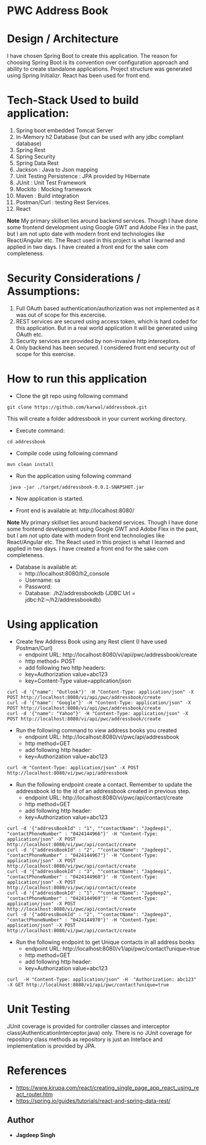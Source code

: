 # PWC Address Book

# Design / Architecture
I have chosen Spring Boot to create this application. The reason for choosing Spring Boot is its convention over configuration approach and ability to create standalone applications. 
Project structure was generated using Spring Initializr. React has been used for front end.

# Tech-Stack Used to build application:

1. Spring boot embedded Tomcat Server
2. In-Memory h2 Database (but can be used with any jdbc compliant database)
3. Spring Rest
4. Spring Security
5. Spring Data Rest
6. Jackson : Java to Json mapping 
7. Unit Testing Persistence : JPA provided by Hibernate 
8. JUnit : Unit Test Framework 
9. Mockito : Mocking framework 
10. Maven : Build integration
11. Postman/Curl : testing Rest Services.
12. React

**Note** My primary skillset lies around backend services. Though I have done some frontend development using Google GWT and Adobe Flex in the past, but I am not upto date with modern front end technologies like React/Angular etc. The React used in this project is what I learned and applied in two days. I have created a front end for the sake com completeness.

# Security Considerations / Assumptions:
1. Full OAuth based authentication/authorization was not implemented as it was out of scope for this excercise.	
2. REST services are secured using access token, which is hard coded for this application. But in a real world application it will be generated using OAuth etc.
3. Security services are provided by non-invasive http interceptors.
4. Only backend has been secured. I considered front end security out of scope for this exercise.

# How to run this application
* Clone the git repo using following command

```git clone https://github.com/karwal/addressbook.git```

This will create a folder addressbook in your current working directory.
* Execute command:

``` cd addressbook ```
* Compile code using following command

``` mvn clean install ```
* Run the application using following command

``` java -jar ./target/addressbook-0.0.1-SNAPSHOT.jar```
* Now application is started.

* Front end is available at: http://localhost:8080/

**Note** My primary skillset lies around backend services. Though I have done some frontend development using Google GWT and Adobe Flex in the past, but I am not upto date with modern front end technologies like React/Angular etc. The React used in this project is what I learned and applied in two days. I have created a front end for the sake com completeness.

- Database is available at:
	- http://localhost:8080/h2_console
	- Username: sa
	- Password: <empty>
	- Database: ./h2/addressbookdb (JDBC Url = jdbc:h2:~/h2/addressbookdb)


# Using application
* Create few Address Book using any Rest client (I have used Postman/Curl)
	* endpoint URL: http://localhost:8080/vi/api/pwc/addressbook/create
	* http method= POST
	* add following two http headers:
	* key=Authorization value=abc123
	* key=Content-Type  value=application/json


```
curl -d '{"name": "Outlook"}' -H "Content-Type: application/json" -X POST http://localhost:8080/vi/api/pwc/addressbook/create
curl -d '{"name": "Google"}' -H "Content-Type: application/json" -X POST http://localhost:8080/vi/api/pwc/addressbook/create
curl -d '{"name": "Yahoo"}' -H "Content-Type: application/json" -X POST http://localhost:8080/vi/api/pwc/addressbook/create
```

* Run the following command to view address books you created
	* endpoint URL: http://localhost:8080/vi/pwc/api/addressbook
	* http method=GET
	* add following http header:
 	* key=Authorization value=abc123

```
curl -H "Content-Type: application/json" -X POST http://localhost:8080/vi/pwc/api/addressbook
```

* Run the following endpoint create a contact. Remember to update the addressbook id to the id of an addressbook created in previous step.
	* endpoint URL: http://localhost:8080/vi/pwc/api/contact/create
	* http method=GET
	* add following http header:
 	* key=Authorization value=abc123

```
curl -d '{"addressBookId" : "1", ""contactName": "Jagdeep1", "contactPhoneNumber" : "0424144966"}' -H "Content-Type: application/json" -X POST http://localhost:8080/vi/pwc/api/contact/create
curl -d '{"addressBookId" : "2", ""contactName": "Jagdeep1", "contactPhoneNumber" : "0424144967"}' -H "Content-Type: application/json" -X POST http://localhost:8080/vi/pwc/api/contact/create
curl -d '{"addressBookId" : "3", ""contactName": "Jagdeep1", "contactPhoneNumber" : "0424144968"}' -H "Content-Type: application/json" -X POST http://localhost:8080/vi/pwc/api/contact/create
curl -d '{"addressBookId" : "1", ""contactName": "Jagdeep2", "contactPhoneNumber" : "0424144969"}' -H "Content-Type: application/json" -X POST http://localhost:8080/vi/pwc/api/contact/create
curl -d '{"addressBookId" : "2", ""contactName": "Jagdeep3", "contactPhoneNumber" : "0424144970"}' -H "Content-Type: application/json" -X POST http://localhost:8080/vi/pwc/api/contact/create
```

* Run the following endpoint to get Unique contacts in all address books
	* endpoint URL: http://localhost:8080/v1/api/pwc/contact?unique=true
	* http method=GET
	* add following http header:
 	* key=Authorization value=abc123
	
```
curl  -H "Content-Type: application/json" -H  "Authorization: abc123"   -X GET http://localhost:8080/v1/api/pwc/contact?unique=true
```

# Unit Testing
JUnit coverage is provided for controller classes and interceptor class(AuthenticationInterceptor.java) only. 
There is no JUnit coverage for repository class methods as repository is just an Inteface and implementation is provided by JPA.

# References
* https://www.kirupa.com/react/creating_single_page_app_react_using_react_router.htm
* https://spring.io/guides/tutorials/react-and-spring-data-rest/


## Author
* **Jagdeep Singh**
